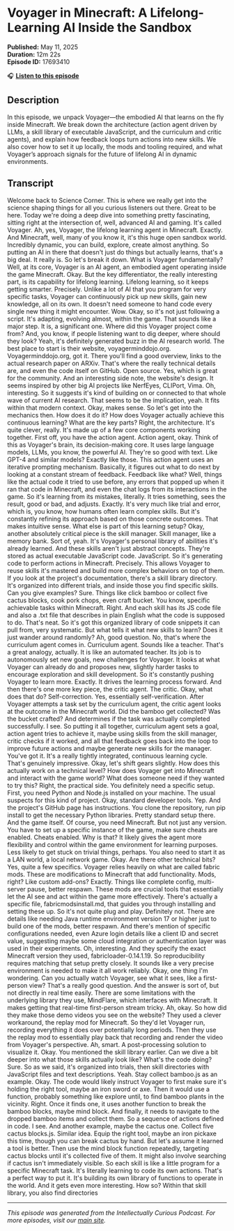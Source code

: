 # Voyager in Minecraft: A Lifelong-Learning AI Inside the Sandbox

**Published:** May 11, 2025  
**Duration:** 12m 22s  
**Episode ID:** 17693410

🎧 **[Listen to this episode](https://intellectuallycurious.buzzsprout.com/2529712/episodes/17693410-voyager-in-minecraft-a-lifelong-learning-ai-inside-the-sandbox)**

## Description

In this episode, we unpack Voyager—the embodied AI that learns on the fly inside Minecraft. We break down the architecture (action agent driven by LLMs, a skill library of executable JavaScript, and the curriculum and critic agents), and explain how feedback loops turn actions into new skills. We also cover how to set it up locally, the mods and tooling required, and what Voyager’s approach signals for the future of lifelong AI in dynamic environments.

## Transcript

Welcome back to Science Corner. This is where we really get into the science shaping things for all you curious listeners out there. Great to be here. Today we're doing a deep dive into something pretty fascinating, sitting right at the intersection of, well, advanced AI and gaming. It's called Voyager. Ah, yes, Voyager, the lifelong learning agent in Minecraft. Exactly. And Minecraft, well, many of you know it, it's this huge open sandbox world. Incredibly dynamic, you can build, explore, create almost anything. So putting an AI in there that doesn't just do things but actually learns, that's a big deal. It really is. So let's break it down. What is Voyager fundamentally? Well, at its core, Voyager is an AI agent, an embodied agent operating inside the game Minecraft. Okay. But the key differentiator, the really interesting part, is its capability for lifelong learning. Lifelong learning, so it keeps getting smarter. Precisely. Unlike a lot of AI that you program for very specific tasks, Voyager can continuously pick up new skills, gain new knowledge, all on its own. It doesn't need someone to hand code every single new thing it might encounter. Wow. Okay, so it's not just following a script. It's adapting, evolving almost, within the game. That sounds like a major step. It is, a significant one. Where did this Voyager project come from? And, you know, if people listening want to dig deeper, where should they look? Yeah, it's definitely generated buzz in the AI research world. The best place to start is their website, voyagerminddojo.org. Voyagerminddojo.org, got it. There you'll find a good overview, links to the actual research paper on ARXiv. That's where the really technical details are, and even the code itself on GitHub. Open source. Yes, which is great for the community. And an interesting side note, the website's design. It seems inspired by other big AI projects like NerfEyes, CLIPort, Vima. Oh, interesting. So it suggests it's kind of building on or connected to that whole wave of current AI research. That seems to be the implication, yeah. It fits within that modern context. Okay, makes sense. So let's get into the mechanics then. How does it do it? How does Voyager actually achieve this continuous learning? What are the key parts? Right, the architecture. It's quite clever, really. It's made up of a few core components working together. First off, you have the action agent. Action agent, okay. Think of this as Voyager's brain, its decision-making core. It uses large language models, LLMs, you know, the powerful AI. They're so good with text. Like GPT-4 and similar models? Exactly like those. This action agent uses an iterative prompting mechanism. Basically, it figures out what to do next by looking at a constant stream of feedback. Feedback like what? Well, things like the actual code it tried to use before, any errors that popped up when it ran that code in Minecraft, and even the chat logs from its interactions in the game. So it's learning from its mistakes, literally. It tries something, sees the result, good or bad, and adjusts. Exactly. It's very much like trial and error, which is, you know, how humans often learn complex skills. But it's constantly refining its approach based on those concrete outcomes. That makes intuitive sense. What else is part of this learning setup? Okay, another absolutely critical piece is the skill manager. Skill manager, like a memory bank. Sort of, yeah. It's Voyager's personal library of abilities it's already learned. And these skills aren't just abstract concepts. They're stored as actual executable JavaScript code. JavaScript. So it's generating code to perform actions in Minecraft. Precisely. This allows Voyager to reuse skills it's mastered and build more complex behaviors on top of them. If you look at the project's documentation, there's a skill library directory. It's organized into different trials, and inside those you find specific skills. Can you give examples? Sure. Things like click bamboo or collect five cactus blocks, cook pork chops, even craft bucket. You know, specific achievable tasks within Minecraft. Right. And each skill has its JS code file and also a .txt file that describes in plain English what the code is supposed to do. That's neat. So it's got this organized library of code snippets it can pull from, very systematic. But what tells it what new skills to learn? Does it just wander around randomly? Ah, good question. No, that's where the curriculum agent comes in. Curriculum agent. Sounds like a teacher. That's a great analogy, actually. It is like an automated teacher. Its job is to autonomously set new goals, new challenges for Voyager. It looks at what Voyager can already do and proposes new, slightly harder tasks to encourage exploration and skill development. So it's constantly pushing Voyager to learn more. Exactly. It drives the learning process forward. And then there's one more key piece, the critic agent. The critic. Okay, what does that do? Self-correction. Yes, essentially self-verification. After Voyager attempts a task set by the curriculum agent, the critic agent looks at the outcome in the Minecraft world. Did the bamboo get collected? Was the bucket crafted? And determines if the task was actually completed successfully. I see. So putting it all together, curriculum agent sets a goal, action agent tries to achieve it, maybe using skills from the skill manager, critic checks if it worked, and all that feedback goes back into the loop to improve future actions and maybe generate new skills for the manager. You've got it. It's a really tightly integrated, continuous learning cycle. That's genuinely impressive. Okay, let's shift gears slightly. How does this actually work on a technical level? How does Voyager get into Minecraft and interact with the game world? What does someone need if they wanted to try this? Right, the practical side. You definitely need a specific setup. First, you need Python and Node.js installed on your machine. The usual suspects for this kind of project. Okay, standard developer tools. Yep. And the project's GitHub page has instructions. You clone the repository, run pip install to get the necessary Python libraries. Pretty standard setup there. And the game itself. Of course, you need Minecraft. But not just any version. You have to set up a specific instance of the game, make sure cheats are enabled. Cheats enabled. Why is that? It likely gives the agent more flexibility and control within the game environment for learning purposes. Less likely to get stuck on trivial things, perhaps. You also need to start it as a LAN world, a local network game. Okay. Are there other technical bits? Yes, quite a few specifics. Voyager relies heavily on what are called fabric mods. These are modifications to Minecraft that add functionality. Mods, right? Like custom add-ons? Exactly. Things like complete config, multi-server pause, better respawn. These mods are crucial tools that essentially let the AI see and act within the game more effectively. There's actually a specific file, fabricmodsinstall.md, that guides you through installing and setting these up. So it's not quite plug and play. Definitely not. There are details like needing Java runtime environment version 17 or higher just to build one of the mods, better respawn. And there's mention of specific configurations needed, even Azure login details like a client ID and secret value, suggesting maybe some cloud integration or authentication layer was used in their experiments. Oh, interesting. And they specify the exact Minecraft version they used, fabricloader-0.14.1.19. So reproducibility requires matching that setup pretty closely. It sounds like a very precise environment is needed to make it all work reliably. Okay, one thing I'm wondering. Can you actually watch Voyager, see what it sees, like a first-person view? That's a really good question. And the answer is sort of, but not directly in real time easily. There are some limitations with the underlying library they use, MindFlare, which interfaces with Minecraft. It makes getting that real-time first-person stream tricky. Ah, okay. So how did they make those demo videos you see on the website? They used a clever workaround, the replay mod for Minecraft. So they'd let Voyager run, recording everything it does over potentially long periods. Then they use the replay mod to essentially play back that recording and render the video from Voyager's perspective. Ah, smart. A post-processing solution to visualize it. Okay. You mentioned the skill library earlier. Can we dive a bit deeper into what those skills actually look like? What's the code doing? Sure. So as we said, it's organized into trials, then skill directories with JavaScript files and text descriptions. Yeah. Stay collect bamboo.js as an example. Okay. The code would likely instruct Voyager to first make sure it's holding the right tool, maybe an iron sword or axe. Then it would use a function, probably something like explore until, to find bamboo plants in the vicinity. Right. Once it finds one, it uses another function to break the bamboo blocks, maybe mind block. And finally, it needs to navigate to the dropped bamboo items and collect them. So a sequence of actions defined in code. I see. And another example, maybe the cactus one. Collect five cactus blocks.js. Similar idea. Equip the right tool, maybe an iron pickaxe this time, though you can break cactus by hand. But let's assume it learned a tool is better. Then use the mind block function repeatedly, targeting cactus blocks until it's collected five of them. It might also involve searching if cactus isn't immediately visible. So each skill is like a little program for a specific Minecraft task. It's literally learning to code its own actions. That's a perfect way to put it. It's building its own library of functions to operate in the world. And it gets even more interesting. How so? Within that skill library, you also find directories

---
*This episode was generated from the Intellectually Curious Podcast. For more episodes, visit our [main site](https://intellectuallycurious.buzzsprout.com).*
